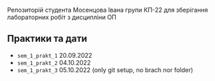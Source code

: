 Репозиторій студента Мосенцова Івана групи КП-22 для зберігання лабораторних робіт з дисципліни ОП

## Практики та дати
- `sem_1_prakt_1` 20.09.2022
- `sem_1_prakt_2` 04.10.2022
- `sem_1_prakt_3` 05.10.2022 (only git setup, no brach nor folder)

